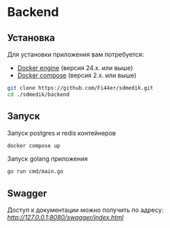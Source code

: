 # Backend

## Установка

Для установки приложения вам потребуется:

- [Docker engine](https://docs.docker.com/engine/) (версия 24.x. или выше)
- [Docker compose](https://www.npmjs.com/) (версия 2.x. или выше)

```bash
git clone https://github.com/Fi44er/sdmedik.git
cd ./sdmedik/backend
   ```
## Запуск

Запуск postgres и redis контейнеров

```bash
docker compose up
```

Запуск golang приложения

```bash
go run cmd/main.go
```

## Swagger

Доступ к документации можно получить по адресу: *http://127.0.0.1:8080/swagger/index.html*
